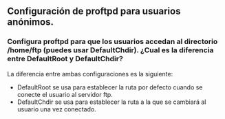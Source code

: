 ## Configuración de proftpd para usuarios anónimos.
### Configura proftpd para que los usuarios accedan al directorio /home/ftp (puedes usar DefaultChdir). ¿Cual es la diferencia entre DefaultRoot y DefaultChdir?
La diferencia entre ambas configuraciones es la siguiente:
  - DefaultRoot se usa para establecer la ruta por defecto cuando se conecte el usuario al servidor ftp.
  - DefaultChdir se usa para establecer la ruta a la que se cambiará al usuario una vez conectado.
